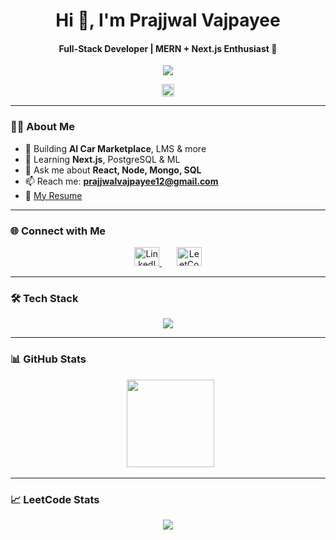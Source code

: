 <h1 align="center">Hi 👋, I'm Prajjwal Vajpayee</h1>
<h4 align="center">Full-Stack Developer | MERN + Next.js Enthusiast 🚀</h4>

<p align="center">
  <img src="https://readme-typing-svg.herokuapp.com?font=Fira+Code&duration=2500&pause=700&color=00FFAA&center=true&vCenter=true&width=380&lines=React+%7C+Next+%7C+Node+%7C+MongoDB;Full-stack+Web+Developer;Always+learning+something+new+💡" />
</p>

<p align="center">
  <img src="https://komarev.com/ghpvc/?username=prajjwalvajpayee&style=flat-square&color=brightgreen" height="20"/>
</p>

---

### 🙋‍♂️ About Me
- 🔭 Building **AI Car Marketplace**, LMS & more  
- 🌱 Learning **Next.js**, PostgreSQL & ML  
- 💬 Ask me about **React, Node, Mongo, SQL**  
- 📫 Reach me: **prajjwalvajpayee12@gmail.com**  
- 📄 [My Resume](https://drive.google.com/file/d/1DrWhLxgbKgVjMw8saMetoXemxLWueUZO/view?usp=sharing)

---

### 🌐 Connect with Me



<p align="center">
  <a href="https://linkedin.com/in/prajjwal-vajpayee-9899b0259" target="_blank">
    <img src="https://raw.githubusercontent.com/rahuldkjain/github-profile-readme-generator/master/src/images/icons/Social/linked-in-alt.svg" alt="LinkedIn" height="30" width="40" />
  </a>
  &nbsp;&nbsp;&nbsp;&nbsp;&nbsp;
  <a href="https://www.leetcode.com/prajjwalvajpayee12" target="_blank">
    <img src="https://raw.githubusercontent.com/rahuldkjain/github-profile-readme-generator/master/src/images/icons/Social/leet-code.svg" alt="LeetCode" height="30" width="40" />
  </a>
</p>





---

### 🛠 Tech Stack

<p align="center">
  <img src="https://skillicons.dev/icons?i=js,ts,react,nextjs,nodejs,express,mongodb,mysql,postgres,tailwind,bootstrap,java,cpp,python,redux,git,github,vscode" />
</p>

---

### 📊 GitHub Stats

<p align="center">
  &nbsp;
  <img src="https://github-readme-streak-stats.herokuapp.com/?user=prajjwalvajpayee&theme=radical&hide_border=true" height="140"/>
</p>

---

### 📈 LeetCode Stats

<p align="center">
  <img src="https://leetcard.jacoblin.cool/prajjwalvajpayee12?theme=dark&font=Baloo+Bhai+2&ext=contest" />
</p>
